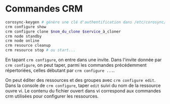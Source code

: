 # Commandes CRM

```bash
corosync-keygen # génère une clé d'authentification dans /etc/corosync/authkey
crm configure show
crm configure clone $nom_du_clone $service_à_cloner
crm node standby
crm node online
crm resource cleanup
crm resource stop # ou start...
```

En tapant `crm configure`, on entre dans une invite. Dans l'invite donnée par `crm configure`, on peut taper, parmi les commandes précédemment répertoriées, celles débutant par `crm configure ...`.

On peut éditer des ressources et des groupes avec `crm configure edit`. Dans la console de `crm configure`, taper `edit` suivi du nom de la ressource ouvre vi. Le contenu du fichier ouvert dans vi correspond aux commandes crm utilisées pour configurer les ressources.
